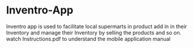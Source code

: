 # Inventro-App
Inventro app is used to facilitate local supermarts in product add in in their Inventory and manage their Inventory by selling the products and so on. 
watch Instructions.pdf to understand the mobile application manual
